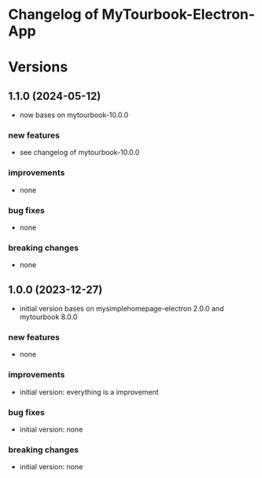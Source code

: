 # Changelog of MyTourbook-Electron-App
 
# Versions

## 1.1.0 (2024-05-12)
- now bases on mytourbook-10.0.0

### new features
- see changelog of mytourbook-10.0.0

### improvements
- none

### bug fixes
- none

### breaking changes
- none


## 1.0.0 (2023-12-27)
- initial version bases on mysimplehomepage-electron 2.0.0 and mytourbook 8.0.0

### new features
- none
 
### improvements
- initial version: everything is a improvement
 
### bug fixes
- initial version: none
 
### breaking changes
- initial version: none
